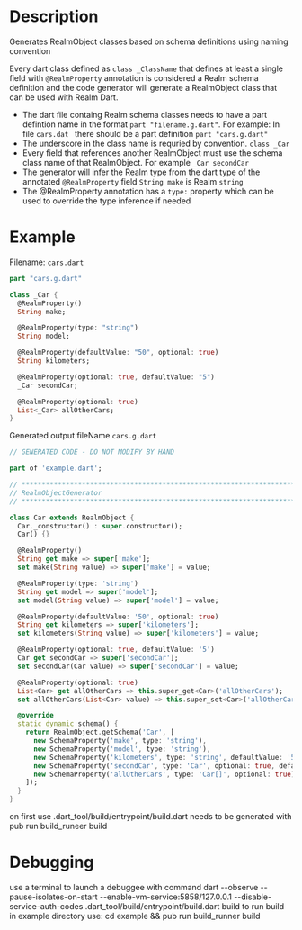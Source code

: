 # Description
Generates RealmObject classes based on schema definitions using naming convention

Every dart class defined as `class _ClassName` that defines at least a single field with `@RealmProperty` annotation is considered a Realm schema definition and the code generator will generate a RealmObject class that can be used with Realm Dart. 

* The dart file containg Realm schema classes needs to have a part defintion name in the format `part "filename.g.dart"`.
    For example: In file `cars.dat ` there should be a part definition `part "cars.g.dart"`
* The underscore in the class name is requried by convention. `class _Car`
* Every field that references another RealmObject must use the schema class name of that RealmObject. For example `_Car secondCar`
* The generator will infer the Realm type from the dart type of the annotated `@RealmProperty` field `String make` is Realm `string`
* The @RealmProperty annotation has a `type:` property which can be used to override the type inference if needed

# Example  
Filename: `cars.dart`

```Dart
part "cars.g.dart"

class _Car {
  @RealmProperty()
  String make;

  @RealmProperty(type: "string")
  String model;

  @RealmProperty(defaultValue: "50", optional: true)
  String kilometers;

  @RealmProperty(optional: true, defaultValue: "5")
  _Car secondCar;

  @RealmProperty(optional: true)
  List<_Car> allOtherCars;
}
```

Generated output 
fileName `cars.g.dart`
```Dart
// GENERATED CODE - DO NOT MODIFY BY HAND

part of 'example.dart';

// **************************************************************************
// RealmObjectGenerator
// **************************************************************************

class Car extends RealmObject {
  Car._constructor() : super.constructor();
  Car() {}

  @RealmProperty()
  String get make => super['make'];
  set make(String value) => super['make'] = value;

  @RealmProperty(type: 'string')
  String get model => super['model'];
  set model(String value) => super['model'] = value;

  @RealmProperty(defaultValue: '50', optional: true)
  String get kilometers => super['kilometers'];
  set kilometers(String value) => super['kilometers'] = value;

  @RealmProperty(optional: true, defaultValue: '5')
  Car get secondCar => super['secondCar'];
  set secondCar(Car value) => super['secondCar'] = value;

  @RealmProperty(optional: true)
  List<Car> get allOtherCars => this.super_get<Car>('allOtherCars');
  set allOtherCars(List<Car> value) => this.super_set<Car>('allOtherCars', value);

  @override
  static dynamic schema() {
    return RealmObject.getSchema('Car', [
      new SchemaProperty('make', type: 'string'),
      new SchemaProperty('model', type: 'string'),
      new SchemaProperty('kilometers', type: 'string', defaultValue: '50', optional: true),
      new SchemaProperty('secondCar', type: 'Car', optional: true, defaultValue: '5'),
      new SchemaProperty('allOtherCars', type: 'Car[]', optional: true),
    ]);
  }
}
```





on first use .dart_tool/build/entrypoint/build.dart needs to be generated with pub run build_runeer build

# Debugging
use a terminal to launch a debuggee with command
dart --observe --pause-isolates-on-start  --enable-vm-service:5858/127.0.0.1  --disable-service-auth-codes .dart_tool/build/entrypoint/build.dart build
to run build in example directory use: cd example && pub run build_runner build